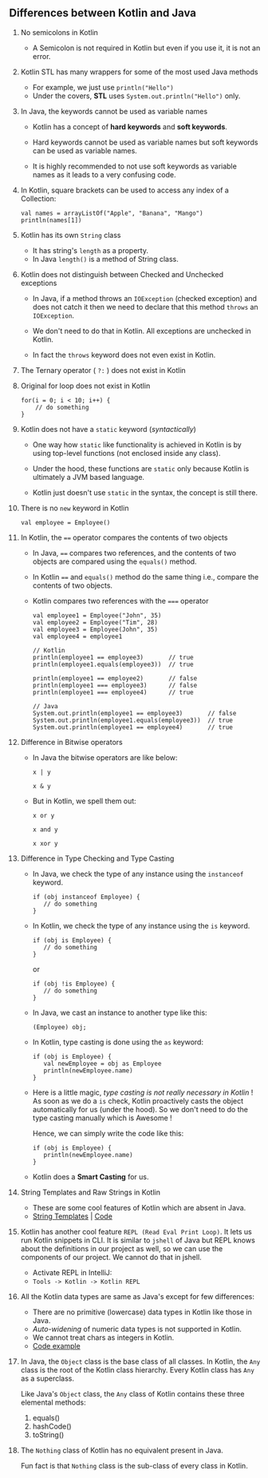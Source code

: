 ## Differences between Kotlin and Java


1. No semicolons in Kotlin
    * A Semicolon is not required in Kotlin but even if you use it, it is not an error.


2. Kotlin STL has many wrappers for some of the most used Java methods
    * For example, we just use `println("Hello")`
    * Under the covers, **STL** uses `System.out.println("Hello")` only.


3. In Java, the keywords cannot be used as variable names

    * Kotlin has a concept of **hard keywords** and **soft keywords**.

    * Hard keywords cannot be used as variable names but soft keywords can be used as variable names.

    * It is highly recommended to not use soft keywords as variable names as it leads to a
   very confusing code.


4. In Kotlin, square brackets can be used to access any index of a Collection:
    ```
    val names = arrayListOf("Apple", "Banana", "Mango")  
    println(names[1])
   ```

5.  Kotlin has its own `String` class
    * It has string's `length` as a property.
    * In Java `length()` is a method of String class.
 

6. Kotlin does not distinguish between Checked and Unchecked exceptions
    * In Java, if a method throws an `IOException` (checked exception) and does not catch it
      then we need to declare that this method `throws` an `IOException`.

    * We don't need to do that in Kotlin. All exceptions are unchecked in Kotlin.

    * In fact the `throws` keyword does not even exist in Kotlin.


7. The Ternary operator ( `?:` ) does not exist in Kotlin


8. Original for loop does not exist in Kotlin
    ```
    for(i = 0; i < 10; i++) {
        // do something 
    }
   ```


9. Kotlin does not have a `static` keyword (_syntactically_)

    * One way how `static` like functionality is achieved in Kotlin
      is by using top-level functions (not enclosed inside any class).

    * Under the hood, these functions are `static` only because Kotlin
      is ultimately a JVM based language.

    * Kotlin just doesn't use `static` in the syntax, the concept is still there.


10. There is no `new` keyword in Kotlin

       ```
       val employee = Employee()
       ```

11. In Kotlin, the `==` operator compares the contents of two objects

    * In Java, `==` compares two references, and the contents of two objects are compared using the `equals()` method.

    * In Kotlin `==` and `equals()` method do the same thing i.e., compare the contents of two objects.

    * Kotlin compares two references with the `===` operator

      ```
      val employee1 = Employee("John", 35)
      val employee2 = Employee("Tim", 28)
      val employee3 = Employee(John", 35)
      val employee4 = employee1
   
      // Kotlin
      println(employee1 == employee3)       // true
      println(employee1.equals(employee3))  // true
   
      println(employee1 == employee2)       // false
      println(employee1 === employee3)      // false
      println(employee1 === employee4)      // true
   
      // Java
      System.out.println(employee1 == employee3)       // false
      System.out.println(employee1.equals(employee3))  // true
      System.out.println(employee1 == employee4)       // true
      ```

12. Difference in Bitwise operators
   
    * In Java the bitwise operators are like below:
   
      `x | y`
   
      `x & y`

    * But in Kotlin, we spell them out:

      `x or y`

      `x and y`

      `x xor y`


13. Difference in Type Checking and Type Casting

    * In Java, we check the type of any instance using the `instanceof` keyword.
      ```
      if (obj instanceof Employee) {
         // do something
      }
      ```
    * In Kotlin, we check the type of any instance using the `is` keyword.
      ```
      if (obj is Employee) {
         // do something
      }
      ```
      or
      ```
      if (obj !is Employee) {
         // do something
      }
      ```
    * In Java, we cast an instance to another type like this:
      ```
      (Employee) obj;
      ```
    * In Kotlin, type casting is done using the `as` keyword:
      ```
      if (obj is Employee) {
         val newEmployee = obj as Employee
         println(newEmployee.name)
      }
      ```
    * Here is a little magic, _type casting is not really necessary in Kotlin_ !
      As soon as we do a `is` check, Kotlin proactively casts the object automatically for us (under the hood).
      So we don't need to do the type casting manually which is Awesome !

      Hence, we can simply write the code like this:
      ```
      if (obj is Employee) {
         println(newEmployee.name)
      }
      ```
    * Kotlin does a **Smart Casting** for us.


14. String Templates and Raw Strings in Kotlin

     * These are some cool features of Kotlin which are absent in Java.
     * [String Templates](https://github.com/abhinav-nath/all-about-kotlin/blob/master/src/com/codecafe/basics/stringtemplates/string-templates.md "String Templates in Kotlin") | [Code](https://github.com/abhinav-nath/all-about-kotlin/tree/master/src/com/codecafe/basics/stringtemplates "Code Examples")


15. Kotlin has another cool feature `REPL (Read Eval Print Loop)`. It lets us run Kotlin snippets in CLI.
    It is similar to `jshell` of Java but REPL knows about the definitions in our project as well, so we can use the components of our project.
    We cannot do that in jshell.
    - Activate REPL in IntelliJ:
    - `Tools -> Kotlin -> Kotlin REPL`


16. All the Kotlin data types are same as Java's except for few differences:
    - There are no primitive (lowercase) data types in Kotlin like those in Java.
    - _Auto-widening_ of numeric data types is not supported in Kotlin.
    - We cannot treat chars as integers in Kotlin.
    - [Code example](https://github.com/abhinav-nath/all-about-kotlin/blob/master/src/com/codecafe/basics/datatypes/Datatypes.kt "Datatypes in Kotlin")


17. In Java, the `Object` class is the base class of all classes.
    In Kotlin, the `Any` class is the root of the Kotlin class hierarchy.
    Every Kotlin class has `Any` as a superclass.

    Like Java's `Object` class, the `Any` class of Kotlin contains these three elemental methods:
    1. equals()
    2. hashCode()
    3. toString()


18. The `Nothing` class of Kotlin has no equivalent present in Java.

    Fun fact is that `Nothing` class is the sub-class of every class in Kotlin.